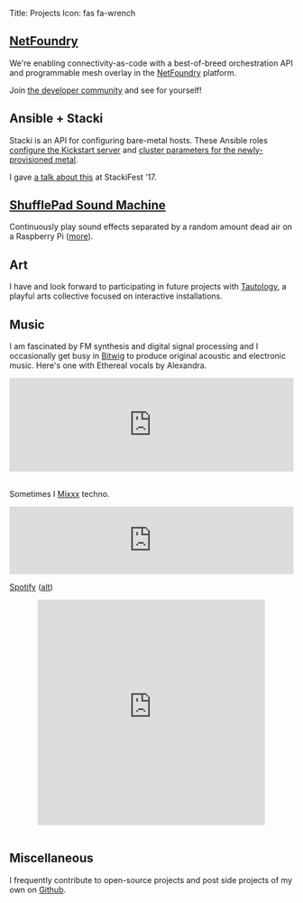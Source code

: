 Title: Projects
Icon: fas fa-wrench

## [NetFoundry](https://netfoundry.io/)

We're enabling connectivity-as-code with a best-of-breed orchestration API and programmable mesh overlay in the [NetFoundry](https://netfoundry.io/) platform.

Join [the developer community](https://developer.netfoundry.io/) and see for yourself!

## Ansible + Stacki
Stacki is an API for configuring bare-metal hosts. These Ansible roles [configure the Kickstart server](https://galaxy.ansible.com/qrkourier/stacki-frontend/) and [cluster parameters for the newly-provisioned metal](https://galaxy.ansible.com/qrkourier/stacki-backend/).

I gave [a talk about this](https://slideslive.com/38900726/postkick-cluster-independence-with-ansible) at StackiFest '17.

## [ShufflePad Sound Machine](https://github.com/qrkourier/shufflepad-sound-machine)
Continuously play sound effects separated by a random amount dead air on a Raspberry Pi ([more](https://github.com/qrkourier/shufflepad-sound-machine)).

## Art
I have and look forward to participating in future projects with [Tautology](http://tautology.io/), a playful arts collective focused on interactive installations.

## Music
I am fascinated by FM synthesis and digital signal processing and I occasionally get busy in [Bitwig](https://www.bitwig.com/) to produce original acoustic and electronic music. Here's one with Ethereal vocals by Alexandra.
<center>
<iframe width="100%" height="166" scrolling="no" frameborder="no" allow="autoplay" src="https://w.soundcloud.com/player/?url=https%3A//api.soundcloud.com/tracks/562265640&color=%23ff5500&auto_play=false&hide_related=false&show_comments=true&show_user=true&show_reposts=false&show_teaser=true"></iframe>
</center>
</br>

Sometimes I [Mixxx](https://www.mixxx.org/) techno.
<center>
<iframe width="100%" height="120" src="https://www.mixcloud.com/widget/iframe/?hide_cover=1&feed=%2Fqrkourier%2Fdance-directive%2F" frameborder="0" ></iframe>
</center>

[Spotify](https://open.spotify.com/user/128656604?si=Gihepa1zS9iOx3A2xvSYRg) ([alt](spotify:user:128656604))

<center><iframe src="https://open.spotify.com/embed/user/128656604/playlist/2DtKbdMMSBD5eEPrCbpLJx" width="80%" height="400" frameborder="0" allowtransparency="true" allow="encrypted-media"></iframe></center>
</br>

## Miscellaneous
I frequently contribute to open-source projects and post side projects of my own on [Github](https://github.com/qrkourier).

